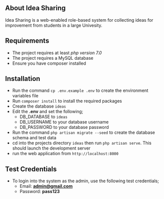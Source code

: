 ## About Idea Sharing

Idea Sharing is a web-enabled role-based system for collecting ideas for improvement from students in a large Univesity.

## Requirements
- The project requires at least *php version 7.0*
- The project requires a MySQL database
- Ensure you have composer installed

## Installation

- Run the command ```cp .env.example .env``` to create the environment variables file
- Run ```composer install``` to install the required packages
- Create the database ```ideas``` 
- Edit the <b>.env</b> and set the following;
    - DB_DATABASE to ```ideas```
    - DB_USERNAME to your database username
    - DB_PASSWORD to your database password
- Run the command ```php artisan migrate --seed``` to create the database schema and test data
- cd into the projects directory ```ideas``` then run ```php artisan serve```. This should launch the development server 
- run the web application from ```http://localhost:8000```

## Test Credentials
- To login into the system as the admin, use the following test credentials;
    - Email: <b>admin@gmail.com</b>
    - Password: <b>pass123</b>